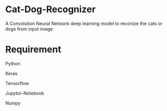# Cat-Dog-Recognizer
 A Convolution Neural Network deep learning model to reconize the cats or dogs from input image
 
 # Requirement
 Python
 
 Keras
 
 Tensorflow
 
 Jupytor-Notebook
 
 Numpy
